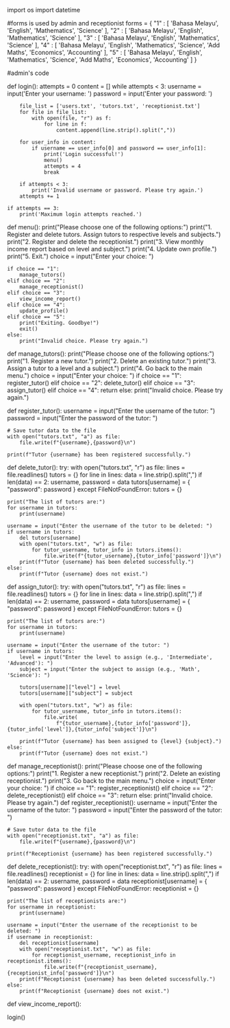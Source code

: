 import os
import datetime

#forms is used by admin and receptionist
forms = {
    "1" : [
        'Bahasa Melayu',
        'English',
        'Mathematics',
        'Science'
    ],
    "2" : [
        'Bahasa Melayu',
        'English',
        'Mathematics',
        'Science'
    ],
    "3" : [
        'Bahasa Melayu',
        'English',
        'Mathematics',
        'Science'
    ],
    "4" : [
        'Bahasa Melayu',
        'English',
        'Mathematics',
        'Science',
        'Add Maths',
        'Economics',
        'Accounting'
    ],
    "5" : [
        'Bahasa Melayu',
        'English',
        'Mathematics',
        'Science',
        'Add Maths',
        'Economics',
        'Accounting'
    ]
}



#admin's code

def login():
    attempts = 0
    content = []
    while attempts < 3:
        username = input('Enter your username: ')
        password = input('Enter your password: ')

        file_list = ['users.txt', 'tutors.txt', 'receptionist.txt']
        for file in file_list:
            with open(file, "r") as f:
                for line in f:
                    content.append(line.strip().split(","))

        for user_info in content:
            if username == user_info[0] and password == user_info[1]:
                print('Login successful!')
                menu()
                attempts = 4
                break

        if attempts < 3:
            print('Invalid username or password. Please try again.')
        attempts += 1

    if attempts == 3:
        print('Maximum login attempts reached.')

def menu():
    print("Please choose one of the following options:")
    print("1. Register and delete tutors. Assign tutors to respective levels and subjects.")
    print("2. Register and delete the receptionist.")
    print("3. View monthly income report based on level and subject.")
    print("4. Update own profile.")
    print("5. Exit.")
    choice = input("Enter your choice: ")

    if choice == "1":
        manage_tutors()
    elif choice == "2":
        manage_receptionist()
    elif choice == "3":
        view_income_report()
    elif choice == "4":
        update_profile()
    elif choice == "5":
        print("Exiting. Goodbye!")
        exit()
    else:
        print("Invalid choice. Please try again.")

def manage_tutors():
    print("Please choose one of the following options:")
    print("1. Register a new tutor.")
    print("2. Delete an existing tutor.")
    print("3. Assign a tutor to a level and a subject.")
    print("4. Go back to the main menu.")
    choice = input("Enter your choice: ")
    if choice == "1":
        register_tutor()
    elif choice == "2":
        delete_tutor()
    elif choice == "3":
        assign_tutor()
    elif choice == "4":
        return
    else:
        print("Invalid choice. Please try again.")

def register_tutor():
    username = input("Enter the username of the tutor: ")
    password = input("Enter the password of the tutor: ")

    # Save tutor data to the file
    with open("tutors.txt", "a") as file:
        file.write(f"{username},{password}\n")

    print(f"Tutor {username} has been registered successfully.")

def delete_tutor():
    try:
        with open("tutors.txt", "r") as file:
            lines = file.readlines()
            tutors = {}
            for line in lines:
                data = line.strip().split(",")
                if len(data) == 2:
                    username, password = data
                    tutors[username] = {
                        "password": password
                    }
    except FileNotFoundError:
        tutors = {}

    print("The list of tutors are:")
    for username in tutors:
        print(username)

    username = input("Enter the username of the tutor to be deleted: ")
    if username in tutors:
        del tutors[username]
        with open("tutors.txt", "w") as file:
            for tutor_username, tutor_info in tutors.items():
                file.write(f"{tutor_username},{tutor_info['password']}\n")
        print(f"Tutor {username} has been deleted successfully.")
    else:
        print(f"Tutor {username} does not exist.")

def assign_tutor():
    try:
        with open("tutors.txt", "r") as file:
            lines = file.readlines()
            tutors = {}
            for line in lines:
                data = line.strip().split(",")
                if len(data) == 2:
                    username, password = data
                    tutors[username] = {
                        "password": password
                    }
    except FileNotFoundError:
        tutors = {}

    print("The list of tutors are:")
    for username in tutors:
        print(username)

    username = input("Enter the username of the tutor: ")
    if username in tutors:
        level = input("Enter the level to assign (e.g., 'Intermediate', 'Advanced'): ")
        subject = input("Enter the subject to assign (e.g., 'Math', 'Science'): ")

        tutors[username]["level"] = level
        tutors[username]["subject"] = subject

        with open("tutors.txt", "w") as file:
            for tutor_username, tutor_info in tutors.items():
                file.write(
                    f"{tutor_username},{tutor_info['password']},{tutor_info['level']},{tutor_info['subject']}\n")

        print(f"Tutor {username} has been assigned to {level} {subject}.")
    else:
        print(f"Tutor {username} does not exist.")

def manage_receptionist():
    print("Please choose one of the following options:")
    print("1. Register a new receptionist.")
    print("2. Delete an existing receptionist.")
    print("3. Go back to the main menu.")
    choice = input("Enter your choice: ")
    if choice == "1":
        register_receptionist()
    elif choice == "2":
        delete_receptionist()
    elif choice == "3":
        return
    else:
        print("Invalid choice. Please try again.")
def register_receptionist():
    username = input("Enter the username of the tutor: ")
    password = input("Enter the password of the tutor: ")

    # Save tutor data to the file
    with open("receptionist.txt", "a") as file:
        file.write(f"{username},{password}\n")

    print(f"Receptionist {username} has been registered successfully.")
def delete_receptionist():
    try:
        with open("receptionist.txt", "r") as file:
            lines = file.readlines()
            receptionist = {}
            for line in lines:
                data = line.strip().split(",")
                if len(data) == 2:
                    username, password = data
                    receptionist[username] = {
                        "password": password
                    }
    except FileNotFoundError:
        receptionist = {}

    print("The list of receptionists are:")
    for username in receptionist:
        print(username)

    username = input("Enter the username of the receptionist to be deleted: ")
    if username in receptionist:
        del receptionist[username]
        with open("receptionist.txt", "w") as file:
            for receptionist_username, receptionist_info in receptionist.items():
                file.write(f"{receptionist_username},{receptionist_info['password']}\n")
        print(f"Receptionist {username} has been deleted successfully.")
    else:
        print(f"Receptionist {username} does not exist.")

def view_income_report():
    


login()

